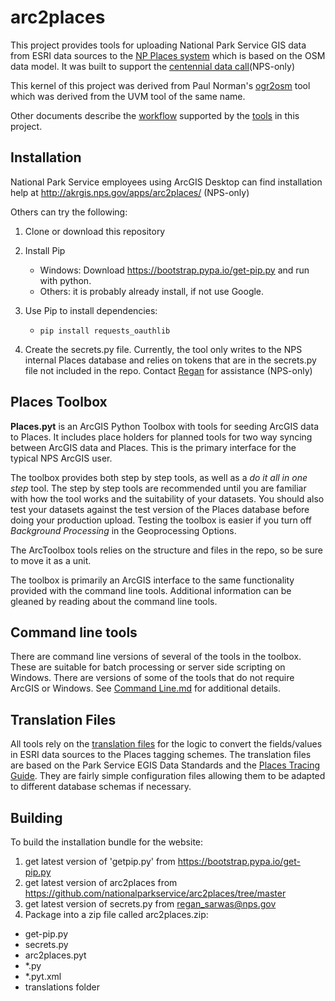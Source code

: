 # arc2places

This project provides tools for uploading National Park Service GIS data
from ESRI data sources to the [NP Places system](http://www.nps.gov/npmap/tools/places/)
which is based on the OSM data model.
It was built to support the [centennial data call](http://insidemaps.nps.gov/places/data-call/)(NPS-only)

This kernel of this project was derived from Paul Norman's
[ogr2osm](https://github.com/pnorman/ogr2osm) tool which was derived from
the UVM tool of the same name.

Other documents describe the
[workflow](https://github.com/nationalparkservice/arc2places/blob/master/workflow.md)
supported by the
[tools](https://github.com/nationalparkservice/arc2places/blob/master/Tools.md)
in this project.

## Installation

National Park Service employees using ArcGIS Desktop can find installation help
at http://akrgis.nps.gov/apps/arc2places/ (NPS-only)

Others can try the following:

1. Clone or download this repository
2. Install Pip

    * Windows: Download https://bootstrap.pypa.io/get-pip.py and run with python.
    * Others: it is probably already install, if not use Google.

3. Use Pip to install dependencies:

    * ```pip install requests_oauthlib```

4. Create the secrets.py file. Currently, the tool only writes to the NPS internal Places database
and relies on tokens that are in the secrets.py file not included in the repo.
Contact [Regan](mailto:akro_gis_helpdesk@nps.gov) for assistance (NPS-only)


## Places Toolbox
**Places.pyt** is an ArcGIS Python Toolbox with tools for seeding ArcGIS data to Places.
It includes place holders for planned tools for two way syncing between ArcGIS data and Places.
This is the primary interface for the typical NPS ArcGIS user.

The toolbox provides both step by step tools, as well as a *do it all in one step* tool.
The step by step tools are recommended until you are familiar with how the tool works and the suitability of your datasets.
You should also test your datasets against the test version of the Places database before doing your production upload.
Testing the toolbox is easier if you turn off *Background Processing* in the Geoprocessing Options.

The ArcToolbox tools relies on the structure and files in the repo, so be sure to move it
as a unit.

The toolbox is primarily an ArcGIS interface to the same functionality
provided with the command line tools.  Additional information can be gleaned
by reading about the command line tools.

## Command line tools
There are command line versions of several of the tools in the toolbox.
These are suitable for batch processing or server side scripting on Windows.
There are versions of some of the tools that do not require ArcGIS or Windows.
See [Command Line.md](https://github.com/nationalparkservice/arc2places/blob/master/Command%20Line.md)
for additional details.

## Translation Files
All tools rely on the [translation files](https://github.com/nationalparkservice/arc2places/tree/master/translations)
for the logic to convert the fields/values in ESRI data sources to the Places tagging schemes.
The translation files are based on the Park Service EGIS Data Standards and the
[Places Tracing Guide](http://www.nps.gov/npmap/tools/places/tracing-guide/).
They are fairly simple configuration files allowing them to be adapted to different
database schemas if necessary.

## Building
To build the installation bundle for the website:

1. get latest version of 'getpip.py' from https://bootstrap.pypa.io/get-pip.py
2. get latest version of arc2places from https://github.com/nationalparkservice/arc2places/tree/master
3. get latest version of secrets.py from regan_sarwas@nps.gov
4. Package into a zip file called arc2places.zip:

  * get-pip.py
  * secrets.py
  * arc2places.pyt
  * *.py
  * *.pyt.xml
  * translations folder

